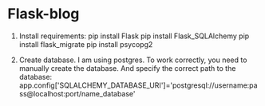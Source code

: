 # Flask-blog

1. Install requirements:
pip install Flask
pip install Flask_SQLAlchemy
pip install flask_migrate
pip install psycopg2

2. Create database.
I am using postgres. To work correctly, you need to manually create the database.
And specify the correct path to the database:
app.config['SQLALCHEMY_DATABASE_URI']='postgresql://username:pass@localhost:port/name_database'
